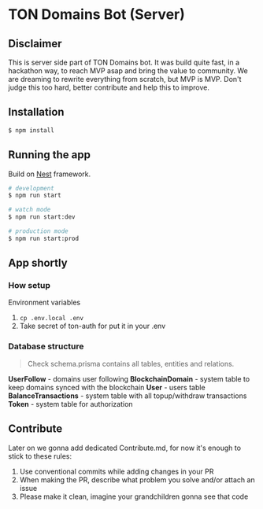 # TON Domains Bot (Server)

## Disclaimer

This is server side part of TON Domains bot. It was build quite fast, in a hackathon way, to reach MVP asap and bring the value to community. 
We are dreaming to rewrite everything from scratch, but MVP is MVP. 
Don't judge this too hard, better contribute and help this to improve.

## Installation

```bash
$ npm install
```

## Running the app

Build on [Nest](https://github.com/nestjs/nest) framework.

```bash
# development
$ npm run start

# watch mode
$ npm run start:dev

# production mode
$ npm run start:prod
```

## App shortly
### How setup
Environment variables
1. `cp .env.local .env`
2. Take secret of ton-auth for put it in your .env

### Database structure

> Check schema.prisma contains all tables, entities and relations.

**UserFollow** - domains user following
**BlockchainDomain** - system table to keep domains synced with the blockchain
**User** - users table
**BalanceTransactions** - system table with all topup/withdraw transactions
**Token** - system table for authorization


## Contribute

Later on we gonna add dedicated Contribute.md, for now it's enough to stick to these rules:

1. Use conventional commits while adding changes in your PR
2. When making the PR, describe what problem you solve and/or attach an issue
3. Please make it clean, imagine your grandchildren gonna see that code